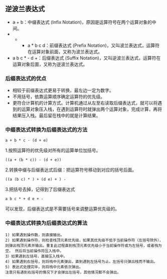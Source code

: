 ## 逆波兰表达式

- a + b：中缀表达式 (Infix Notation)，原因是运算符号在两个运算对象的中间。
- + - a * b c d：前缀表达式 (Prefix Notation)，又叫波兰表达式，运算符在运算对象前面，又称为波兰表达式。
- a b c * - d +：后缀表达式 (Suffix Notation)，又叫逆波兰表达式，运算符在运算对象后面，又称为逆波兰表达式。

### 后缀表达式的优点

- 相较于前缀表达式更易于转换，最左边一定为数字。
- 不用括号，依靠运算顺序确定运算符的优先级。
- 更符合计算机的计算方式。计算机通过从左至右读取后缀表达式，就可以将遇到的运算对象压入栈，在遇到运算符时就弹出两个运算对象，完成计算，再将结果压入栈。最后留在栈中的就是计算结果。

### 中缀表达式转换为后缀表达式的方法

```
a + b * c - (d + e)
```

1.按照运算符的优先级对所有的运算单位加括号。

```
((a + (b * c)) - (d + e))
```

2.转换中缀与后缀表达式后缀：把运算符号移动到对应的括号后面。

```
((a (b c) * ) + (d e) + ) -
```

3.把括号去掉，记得到了后缀表达式

```
a b c * + d e + -
```

可以发现，后缀表达式是不需要括号来调整运算优先级的。

### 中缀表达式转换为后缀表达式的算法

```
1) 如果遇到操作数，则直接输出。
2) 如果遇到操作符，则检查栈顶元素优先级，如果其优先级不低于当前操作符（左括号除外），则弹出栈顶元素并输出。重复此过程直到栈顶元素优先级小于当前操作符或为左括号，或者栈为空。 然后将当前操作符压入栈中。
3）如果遇到左括号，直接压入栈中。
4) 如果遇到右括号，则将栈中元素弹出，直到遇到左括号为止。左括号只弹出栈而不输出。
5) 表达式处理完毕，则将栈中元素依次弹出。
注意只有遇到右括号的情况下才会弹出左括号，其他情况都不会弹出。
```



